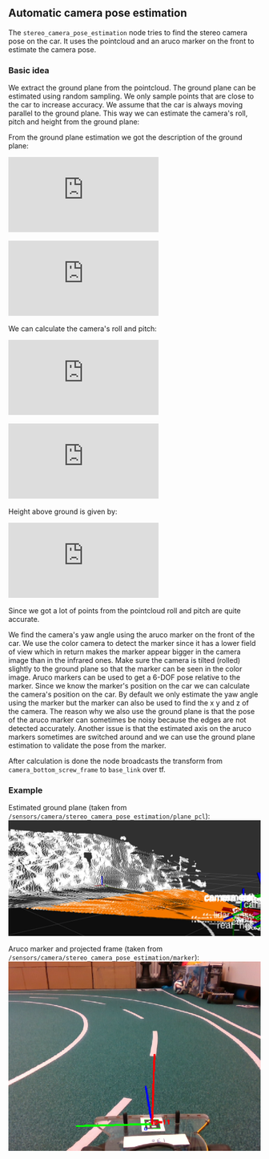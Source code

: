 ## Automatic camera pose estimation
The `stereo_camera_pose_estimation` node tries to find the stereo camera pose on the car. It uses the pointcloud and an aruco marker on the front to estimate the camera pose.

### Basic idea
We extract the ground plane from the pointcloud. The ground plane can be estimated using random sampling. We only sample points that are close to the car to increase accuracy. We assume that the car is always moving parallel to the ground plane. This way we can estimate the camera's roll, pitch and height from the ground plane:

From the ground plane estimation we got the description of the ground plane:

![](https://latex.codecogs.com/gif.latex?ax&space;&plus;&space;by&space;&plus;&space;cz&space;&plus;&space;d&space;=&space;0)

![](https://latex.codecogs.com/gif.latex?s%20%3D%20%5Cleft%20%28%20%5Cbegin%7Barray%7D%7Bc%7D%20a%20%5C%5C%20b%20%5C%5C%20c%20%5Cend%7Barray%7D%20%5Cright%29%20%5Cfrac%7B1%7D%7Bd%7D)

We can calculate the camera's roll and pitch:

![](https://latex.codecogs.com/gif.latex?pitch&space;=&space;atan2(s_1,&space;s_3))

![](https://latex.codecogs.com/gif.latex?roll&space;=&space;atan2(s_2,&space;s_3))

Height above ground is given by:

![](https://latex.codecogs.com/gif.latex?z%20%3D%20%5Cfrac%7B1%7D%7B%7Cs%7C%7D)

Since we got a lot of points from the pointcloud roll and pitch are quite accurate.

We find the camera's yaw angle using the aruco marker on the front of the car. We use the color camera to detect the marker since it has a lower field of view which in return makes the marker appear bigger in the camera image than in the infrared ones. Make sure the camera is tilted (rolled) slightly to the ground plane so that the marker can be seen in the color image. Aruco markers can be used to get a 6-DOF pose relative to the marker. Since we know the marker's position on the car we can calculate the camera's position on the car. By default we only estimate the yaw angle using the marker but the marker can also be used to find the x y and z of the camera. The reason why we also use the ground plane is that the pose of the aruco marker can sometimes be noisy because the edges are not detected accurately. Another issue is that the estimated axis on the aruco markers sometimes are switched around and we can use the ground plane estimation to validate the pose from the marker.

After calculation is done the node broadcasts the transform from `camera_bottom_screw_frame` to `base_link` over tf.

### Example
Estimated ground plane (taken from `/sensors/camera/stereo_camera_pose_estimation/plane_pcl`):
![](../assets/images/ground-plane.png)

Aruco marker and projected frame (taken from `/sensors/camera/stereo_camera_pose_estimation/marker`):
![](../assets/images/pose-marker.png)